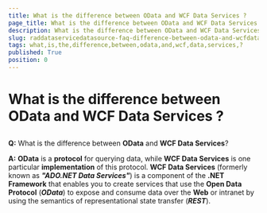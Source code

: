 ```yaml
---
title: What is the difference between OData and WCF Data Services ?
page_title: What is the difference between OData and WCF Data Services ?
description: What is the difference between OData and WCF Data Services ?
slug: raddataservicedatasource-faq-difference-between-odata-and-wcfdataservices
tags: what,is,the,difference,between,odata,and,wcf,data,services,?
published: True
position: 0
---
```


# What is the difference between OData and WCF Data Services ?



## 

__Q:__ What is the difference between __OData__ and __WCF Data Services__?

__A:__ __OData__ is a __protocol__ for querying data, while __WCF Data Services__ is one particular __implementation__ of this protocol. __WCF Data Services__ (formerly known as ___"ADO.NET Data Services"___) is a component of the __.NET Framework__ that enables you to create services that use the __Open Data Protocol__ (___OData___) to expose and consume data over the __Web__ or intranet by using the semantics of representational state transfer (___REST___).


